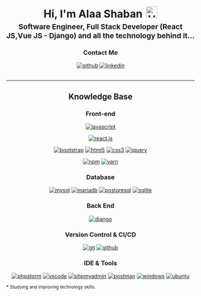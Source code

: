 <h1 style="text-align: center;margin-bottom: 5px;">Hi, I'm Alaa Shaban<img src="https://raw.githubusercontent.com/iampavangandhi/iampavangandhi/master/gifs/Hi.gif" alt="Hi" style="width: 30px;margin-left: 10px;"></h1>
<h3 style="font-size: 1.2rem; text-align: center;margin: 0 0 20px 0;">Software Engineer, Full Stack Developer (React JS,Vue JS - Django)
 and all the technology behind it...</h3>
 
 
<div align="center">
<h3>Contact Me </h3>
<a href="https://github.com/AlaaShaban29" target="_blank"><img src="https://img.shields.io/badge/-Alaa_Shaban-black?logo=github&style=flat-square" alt="github"/></a>
<a href="https://www.linkedin.com/in/alaa-shaban-42b662239/" target="_blank"><img src="https://img.shields.io/badge/-Alaa_Shabab-blue?logo=linkedin&style=flat-square" alt="linkedin"></a>
<br/><br/>
</div>


---

<div align="center">
<h2>Knowledge Base </h2>

<h3>Front-end</h3>
<a href="https://developer.mozilla.org/en-US/docs/Web/JavaScript" target="_blank"><img src="https://img.shields.io/badge/JavaScript-white.svg?style=for-the-badge&logo=javascript&logoColor=#F7DF1E" alt="javascript"/></a>

<a href="https://reactjs.org/" target="_blank"><img src="https://img.shields.io/badge/React.Js-white.svg?style=for-the-badge&logo=react&logoColor" alt="react.js"/></a>

<a href="https://getbootstrap.com/" target="_blank"><img src="https://img.shields.io/badge/-Bootstrap-white?logo=bootstrap&logoColor=7952B3&style=for-the-badge" alt="bootstrap"/></a>
<a href="https://html.spec.whatwg.org/multipage/" target="_blank"><img src="https://img.shields.io/badge/-HTML-white?logo=html5&style=for-the-badge" alt="html5"/></a>
<a href="https://www.w3.org/Style/CSS" target="_blank"><img src="https://img.shields.io/badge/-CSS-white?logo=css3&logoColor=1572B6&style=for-the-badge" alt="css3"/></a>
<a href="https://jquery.com/" target="_blank"><img src="https://img.shields.io/badge/-jquery-white?logo=jquery&logoColor=0769AD&style=for-the-badge" alt="jquery"/></a>


<a href="https://www.npmjs.com/" target="_blank"><img src="https://img.shields.io/badge/-npm-white?logo=npm&logoColor=CB3837&style=for-the-badge" alt="npm"/></a>
<a href="https://yarnpkg.com/" target="_blank"><img src="https://img.shields.io/badge/-yarn-white?logo=yarn&logoColor=2C8EBB&style=for-the-badge" alt="yarn"/></a>


<h3>Database</h3>

<a href="https://www.mysql.com/" target="_blank"><img src="https://img.shields.io/badge/-mysql-white?logo=mysql&logoColor=4479A1&style=for-the-badge" alt="mysql"/></a>
<a href="https://mariadb.org/" target="_blank"><img src="https://img.shields.io/badge/-mariadb-white?logo=mariadb&logoColor=003545&style=for-the-badge" alt="mariadb"/></a>
<a href="https://www.postgresql.org/" target="_blank"><img src="https://img.shields.io/badge/-postgresql-white?logo=postgresql&logoColor=003545&style=for-the-badge" alt="postgresql"/></a>
<a href="https://www.sqlite.org/index.html" target="_blank"><img src="https://img.shields.io/badge/-sqlite-white?logo=sqlite&logoColor=003545&style=for-the-badge" alt="sqlite"/></a>

 
<h3>Back End</h3>

<a href="https://www.djangoproject.com/"><img src="https://img.shields.io/badge/-django-white?logo=django&logoColor=0C4B33&style=for-the-badge" alt="django"/></a>


<h3>Version Control & CI/CD</h3>
<a href="https://git-scm.com/" target="_blank"><img src="https://img.shields.io/badge/-git-white?logo=git&logoColor=F05032&style=for-the-badge" alt="git"/></a>
<a href="https://github.com/" target="_blank"><img src="https://img.shields.io/badge/-github-white?logo=github&logoColor=181717&style=for-the-badge" alt="github"/></a>


<h3>IDE & Tools</h3>

<a href="https://www.jetbrains.com/phpstorm/" target="_blank"><img src="https://img.shields.io/badge/-phpstorm-white?logo=phpstorm&logoColor=000000&style=for-the-badge" alt="phpstorm"/></a>
<a href="https://code.visualstudio.com/" target="_blank"><img src="https://img.shields.io/badge/-visual%20sudio%20code-white?logo=visual-studio-code&logoColor=0098FF&style=for-the-badge" alt="vscode"/></a>
<a href="https://www.phpmyadmin.net/" target="_blank"><img src="https://img.shields.io/badge/-phpmyadmin-white?logo=phpmyadmin&logoColor=6C78AF&style=for-the-badge" alt="phpmyadmin"/></a>
<a href="https://www.postman.com/" target="_blank"><img src="https://img.shields.io/badge/-postman-white?logo=postman&logoColor=FF6C37&style=for-the-badge" alt="postman"/></a>
<a href="https://www.microsoft.com/en-us/windows" target="_blank"><img src="https://img.shields.io/badge/-windows-white?logo=windows&logoColor=0078D6&style=for-the-badge" alt="windows"/></a>
<a href="https://ubuntu.com/" target="_blank"><img src="https://img.shields.io/badge/-ubuntu-white?logo=ubuntu&logoColor=E95420&style=for-the-badge" alt="ubuntu"/></a>
</div>

<small><strong>*</strong> Studying and improving technology skills.</small>


